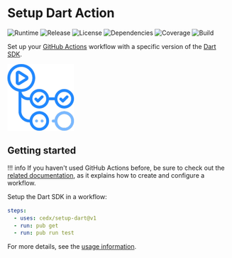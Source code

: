 # Setup Dart Action
![Runtime](https://img.shields.io/badge/node-%3E%3D12.4-brightgreen.svg) ![Release](https://img.shields.io/badge/action-v1.0.0-blue.svg) ![License](https://img.shields.io/badge/licence-MIT-green.svg) ![Dependencies](https://david-dm.org/cedx/setup-dart.svg) ![Coverage](https://coveralls.io/repos/github/cedx/setup-dart/badge.svg) ![Build](https://github.com/cedx/setup-dart/workflows/build/badge.svg)

Set up your [GitHub Actions](https://github.com/features/actions) workflow with a specific version of the [Dart SDK](https://dart.dev/tools/sdk).

![GitHub Actions](img/github_actions.png)

## Getting started

!!! info
    If you haven't used GitHub Actions before, be sure to check out the [related documentation](https://help.github.com/en/actions), as it explains how to create and configure a workflow.

Setup the Dart SDK in a workflow:

```yaml
steps:
  - uses: cedx/setup-dart@v1
  - run: pub get
  - run: pub run test
```

For more details, see the [usage information](usage.md).
